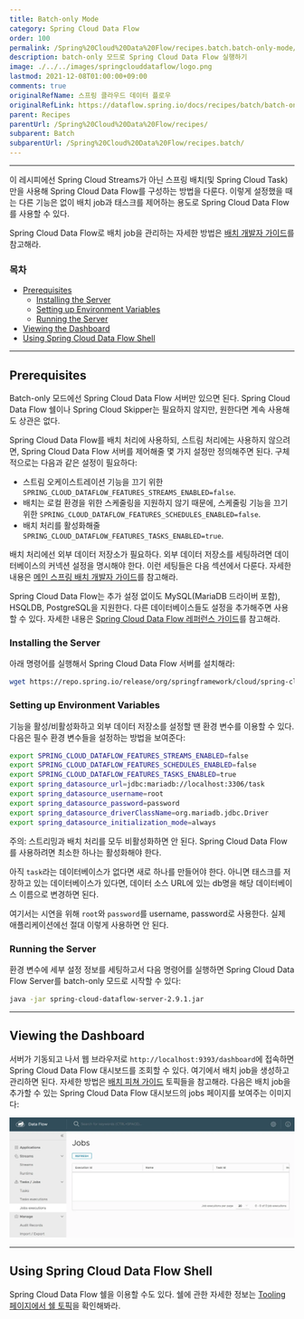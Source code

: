 ```yaml
---
title: Batch-only Mode
category: Spring Cloud Data Flow
order: 100
permalink: /Spring%20Cloud%20Data%20Flow/recipes.batch.batch-only-mode/
description: batch-only 모드로 Spring Cloud Data Flow 실행하기
image: ./../../images/springclouddataflow/logo.png
lastmod: 2021-12-08T01:00:00+09:00
comments: true
originalRefName: 스프링 클라우드 데이터 플로우
originalRefLink: https://dataflow.spring.io/docs/recipes/batch/batch-only-mode/
parent: Recipes
parentUrl: /Spring%20Cloud%20Data%20Flow/recipes/
subparent: Batch
subparentUrl: /Spring%20Cloud%20Data%20Flow/recipes.batch/
---
```


---

이 레시피에선 Spring Cloud Streams가 아닌 스프링 배치(및 Spring Cloud Task)만을 사용해 Spring Cloud Data Flow를 구성하는 방법을 다룬다. 이렇게 설정했을 때는 다른 기능은 없이 배치 job과 태스크를 제어하는 용도로 Spring Cloud Data Flow를 사용할 수 있다.

Spring Cloud Data Flow로 배치 job을 관리하는 자세한 방법은 [배치 개발자 가이드](../feature-guides.batch)를 참고해라.

### 목차

- [Prerequisites](#prerequisites)
  + [Installing the Server](#installing-the-server)
  + [Setting up Environment Variables](#setting-up-environment-variables)
  + [Running the Server](#running-the-server)
- [Viewing the Dashboard](#viewing-the-dashboard)
- [Using Spring Cloud Data Flow Shell](#using-spring-cloud-data-flow-shell)

---

## Prerequisites

Batch-only 모드에선 Spring Cloud Data Flow 서버만 있으면 된다. Spring Cloud Data Flow 쉘이나 Spring Cloud Skipper는 필요하지 않지만, 원한다면 계속 사용해도 상관은 없다.

Spring Cloud Data Flow를 배치 처리에 사용하되, 스트림 처리에는 사용하지 않으려면, Spring Cloud Data Flow 서버를 제어해줄 몇 가지 설정만 정의해주면 된다. 구체적으로는 다음과 같은 설정이 필요하다:

- 스트림 오케이스트레이션 기능을 끄기 위한 `SPRING_CLOUD_DATAFLOW_FEATURES_STREAMS_ENABLED=false`.
- 배치는 로컬 환경을 위한 스케줄링을 지원하지 않기 때문에, 스케줄링 기능을 끄기 위한 `SPRING_CLOUD_DATAFLOW_FEATURES_SCHEDULES_ENABLED=false`.
- 배치 처리를 활성화해줄 `SPRING_CLOUD_DATAFLOW_FEATURES_TASKS_ENABLED=true`.

배치 처리에선 외부 데이터 저장소가 필요하다. 외부 데이터 저장소를 세팅하려면 데이터베이스의 커넥션 설정을 명시해야 한다. 이런 세팅들은 다음 섹션에서 다룬다. 자세한 내용은 [메인 스프링 배치 개발자 가이드](../batch-developer-guides.batch-development.spring-batch-jobs#local)를 참고해라.

Spring Cloud Data Flow는 추가 설정 없이도 MySQL(MariaDB 드라이버 포함), HSQLDB, PostgreSQL을 지원한다. 다른 데이터베이스들도 설정을 추가해주면 사용할 수 있다. 자세한 내용은 [Spring Cloud Data Flow 레퍼런스 가이드](https://docs.spring.io/spring-cloud-dataflow/docs/2.5.0.BUILD-SNAPSHOT/reference/htmlsingle/#configuration-kubernetes-rdbms)를 참고해라.

### Installing the Server

아래 명령어를 실행해서 Spring Cloud Data Flow 서버를 설치해라:

```bash
wget https://repo.spring.io/release/org/springframework/cloud/spring-cloud-dataflow-server/2.9.1/spring-cloud-dataflow-server-2.9.1.jar
```

### Setting up Environment Variables

기능을 활성/비활성화하고 외부 데이터 저장소를 설정할 땐 환경 변수를 이용할 수 있다. 다음은 필수 환경 변수들을 설정하는 방법을 보여준다:

```bash
export SPRING_CLOUD_DATAFLOW_FEATURES_STREAMS_ENABLED=false
export SPRING_CLOUD_DATAFLOW_FEATURES_SCHEDULES_ENABLED=false
export SPRING_CLOUD_DATAFLOW_FEATURES_TASKS_ENABLED=true
export spring_datasource_url=jdbc:mariadb://localhost:3306/task
export spring_datasource_username=root
export spring_datasource_password=password
export spring_datasource_driverClassName=org.mariadb.jdbc.Driver
export spring_datasource_initialization_mode=always
```

주의: 스트리밍과 배치 처리를 모두 비활성화하면 안 된다. Spring Cloud Data Flow를 사용하려면 최소한 하나는 활성화해야 한다.

아직 `task`라는 데이터베이스가 없다면 새로 하나를 만들어야 한다. 아니면 태스크를 저장하고 있는 데이터베이스가 있다면, 데이터 소스 URL에 있는 db명을 해당 데이터베이스 이름으로 변경하면 된다.

여기서는 시연을 위해 `root`와 `password`를 username, password로 사용한다. 실제 애플리케이션에선 절대 이렇게 사용하면 안 된다.

### Running the Server

환경 변수에 세부 설정 정보를 세팅하고서 다음 명령어를 실행하면 Spring Cloud Data Flow Server를 batch-only 모드로 시작할 수 있다:

```bash
java -jar spring-cloud-dataflow-server-2.9.1.jar
```

---

## Viewing the Dashboard

서버가 기동되고 나서 웹 브라우저로 `http://localhost:9393/dashboard`에 접속하면 Spring Cloud Data Flow 대시보드를 조회할 수 있다. 여기에서 배치 job을 생성하고 관리하면 된다. 자세한 방법은 [배치 피쳐 가이드](../feature-guides.batch) 토픽들을 참고해라. 다음은 배치 job을 추가할 수 있는 Spring Cloud Data Flow 대시보드의 jobs 페이지를 보여주는 이미지다:

![Spring Cloud Data Flow Batch Page](./../../images/springclouddataflow/Spring_Cloud_Data_Flow_Batch.webp)

---

## Using Spring Cloud Data Flow Shell

Spring Cloud Data Flow 쉘을 이용할 수도 있다. 쉘에 관한 자세한 정보는 [Tooling 페이지에서 쉘 토픽](../concepts.tooling#shell)을 확인해봐라.